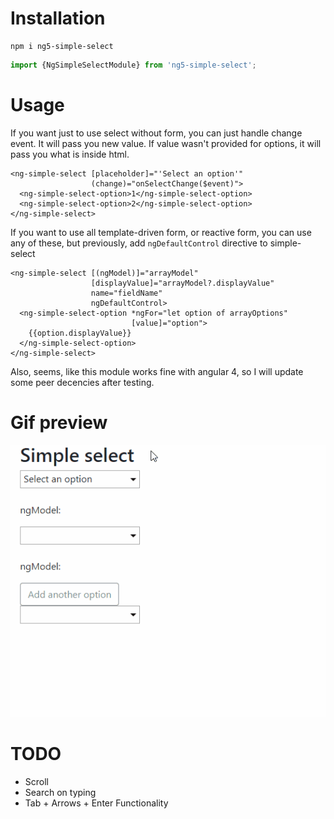 # Installation

```
npm i ng5-simple-select
```
```js
import {NgSimpleSelectModule} from 'ng5-simple-select';
```

# Usage

If you want just to use select without form, you can just handle change event. It will pass you new value. If value wasn't provided for options, it will pass you what is inside html.  

```
<ng-simple-select [placeholder]="'Select an option'"
                  (change)="onSelectChange($event)">
  <ng-simple-select-option>1</ng-simple-select-option>
  <ng-simple-select-option>2</ng-simple-select-option>
</ng-simple-select>
```

If you want to use all template-driven form, or reactive form, you can use any of these, but previously, add `ngDefaultControl` directive to simple-select

```
<ng-simple-select [(ngModel)]="arrayModel"
                  [displayValue]="arrayModel?.displayValue"
                  name="fieldName"
                  ngDefaultControl>
  <ng-simple-select-option *ngFor="let option of arrayOptions"
                           [value]="option">
    {{option.displayValue}}
  </ng-simple-select-option>
</ng-simple-select>
```

Also, seems, like this module works fine with angular 4, so I will update some peer decencies after testing.

# Gif preview

![alt text](https://github.com/tv1ster/ng5-simple-select/blob/master/test.gif?raw=true "How it is working right now")

# TODO
- Scroll
- Search on typing
- Tab + Arrows + Enter Functionality
